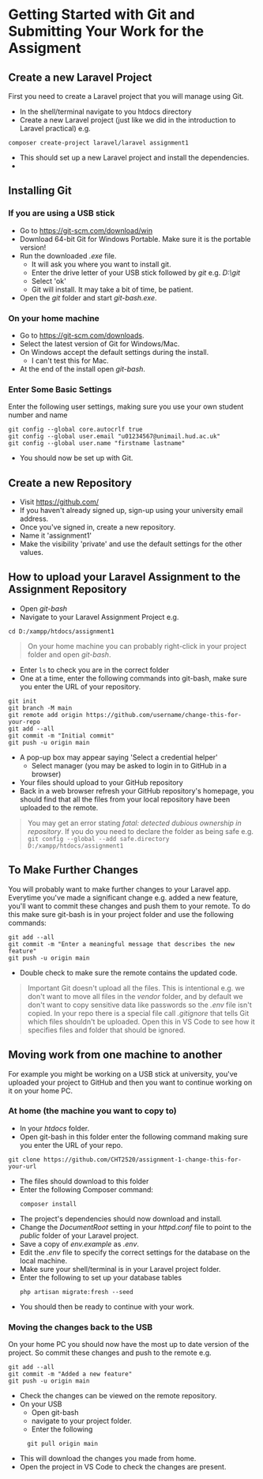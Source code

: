 # Getting Started with Git and Submitting Your Work for the Assigment

## Create a new Laravel Project
First you need to create a Laravel project that you will manage using Git.
- In the shell/terminal navigate to you htdocs directory
- Create a new Laravel project (just like we did in the introduction to Laravel practical) e.g.
```
composer create-project laravel/laravel assignment1
```
- This should set up a new Laravel project and install the dependencies.
- 
## Installing Git

### If you are using a USB stick

- Go to https://git-scm.com/download/win
- Download 64-bit Git for Windows Portable. Make sure it is the portable version!
- Run the downloaded _.exe_ file.
  - It will ask you where you want to install git.
  - Enter the drive letter of your USB stick followed by _git_ e.g. _D:\git_
  - Select 'ok'
  - Git will install. It may take a bit of time, be patient.
- Open the _git_ folder and start _git-bash.exe_.

### On your home machine

- Go to https://git-scm.com/downloads.
- Select the latest version of Git for Windows/Mac.
- On Windows accept the default settings during the install.
  - I can't test this for Mac.
- At the end of the install open _git-bash_.

### Enter Some Basic Settings

Enter the following user settings, making sure you use your own student number and name

```
git config --global core.autocrlf true
git config --global user.email "u01234567@unimail.hud.ac.uk"
git config --global user.name "firstname lastname"
```

- You should now be set up with Git.

## Create a new Repository
- Visit https://github.com/
- If you haven't already signed up, sign-up using your university email address.
- Once you've signed in, create a new repository.
- Name it 'assignment1'
- Make the visibility 'private' and use the default settings for the other values.  

## How to upload your Laravel Assignment to the Assignment Repository

- Open _git-bash_
- Navigate to your Laravel Assignment Project e.g.

```
cd D:/xampp/htdocs/assignment1
```

> On your home machine you can probably right-click in your project folder and open _git-bash_.

- Enter `ls` to check you are in the correct folder
- One at a time, enter the following commands into git-bash, make sure you enter the URL of your repository.

```
git init
git branch -M main
git remote add origin https://github.com/username/change-this-for-your-repo
git add --all
git commit -m "Initial commit"
git push -u origin main
```

- A pop-up box may appear saying 'Select a credential helper'
  - Select manager (you may be asked to login in to GitHub in a browser)
- Your files should upload to your GitHub repository
- Back in a web browser refresh your GitHub repository's homepage, you should find that all the files from your local repository have been uploaded to the remote.

> You may get an error stating _fatal: detected dubious ownership in repository_. If you do you need to declare the folder as being safe e.g.
> `git config --global --add safe.directory D:/xampp/htdocs/assignment1`

## To Make Further Changes

You will probably want to make further changes to your Laravel app.
Everytime you've made a significant change e.g. added a new feature, you'll want to commit these changes and push them to your remote. To do this make sure git-bash is in your project folder and use the following commands:

```
git add --all
git commit -m "Enter a meaningful message that describes the new feature"
git push -u origin main
```

- Double check to make sure the remote contains the updated code.

> Important
> Git doesn't upload all the files. This is intentional e.g. we don't want to move all files in the _vendor_ folder, and by default we don't want to copy sensitive data like passwords so the _.env_ file isn't copied. In your repo there is a special file call _.gitignore_ that tells Git which files shouldn't be uploaded. Open this in VS Code to see how it specifies files and folder that should be ignored.

## Moving work from one machine to another
For example you might be working on a USB stick at university, you've uploaded your project to GitHub and then you want to continue working on it on your home PC.

### At home (the machine you want to copy to)
- In your _htdocs_ folder.
- Open git-bash in this folder enter the following command making sure you enter the URL of your repo.

```
git clone https://github.com/CHT2520/assignment-1-change-this-for-your-url
```

- The files should download to this folder
- Enter the following Composer command:
  ```
  composer install
  ```
- The project's dependencies should now download and install.
- Change the _DocumentRoot_ setting in your _httpd.conf_ file to point to the _public_ folder of your Laravel project.
- Save a copy of _env.example_ as _.env_.
- Edit the _.env_ file to specify the correct settings for the database on the local machine.
- Make sure your shell/terminal is in your Laravel project folder.
- Enter the following to set up your database tables
  ```
  php artisan migrate:fresh --seed
  ```
- You should then be ready to continue with your work.

### Moving the changes back to the USB

On your home PC you should now have the most up to date version of the project. So commit these changes and push to the remote e.g.

```
git add --all
git commit -m "Added a new feature"
git push -u origin main
```

- Check the changes can be viewed on the remote repository.
- On your USB
  - Open git-bash
  - navigate to your project folder.
  - Enter the following
  ```
    git pull origin main
  ```
- This will download the changes you made from home.
- Open the project in VS Code to check the changes are present.
